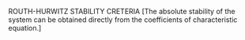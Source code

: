 ROUTH-HURWITZ STABILITY CRETERIA
[The absolute stability of the system can be obtained directly from the coefficients of characteristic equation.]